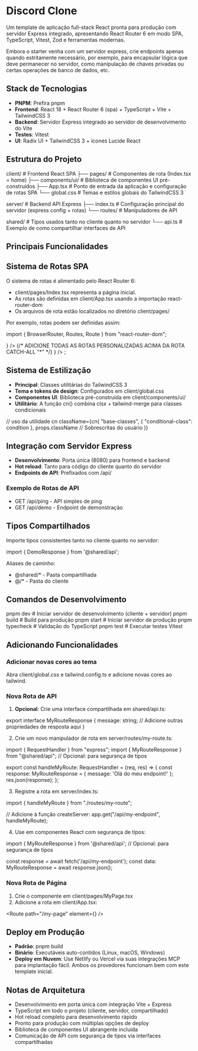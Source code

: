 # Discord Clone

Um template de aplicação full-stack React pronta para produção com servidor Express integrado, apresentando React Router 6 em modo SPA, TypeScript, Vitest, Zod e ferramentas modernas.

Embora o starter venha com um servidor express, crie endpoints apenas quando estritamente necessário, por exemplo, para encapsular lógica que deve permanecer no servidor, como manipulação de chaves privadas ou certas operações de banco de dados, etc.

## Stack de Tecnologias

- **PNPM**: Prefira pnpm
- **Frontend**: React 18 + React Router 6 (spa) + TypeScript + Vite + TailwindCSS 3
- **Backend**: Servidor Express integrado ao servidor de desenvolvimento do Vite
- **Testes**: Vitest
- **UI**: Radix UI + TailwindCSS 3 + ícones Lucide React

## Estrutura do Projeto

client/                   # Frontend React SPA
├── pages/                # Componentes de rota (Index.tsx = home)
├── components/ui/        # Biblioteca de componentes UI pré-construídos
├── App.tsx               # Ponto de entrada da aplicação e configuração de rotas SPA
└── global.css            # Temas e estilos globais do TailwindCSS 3

server/                   # Backend API Express
├── index.ts              # Configuração principal do servidor (express config + rotas)
└── routes/               # Manipuladores de API

shared/                   # Tipos usados tanto no cliente quanto no servidor
└── api.ts                # Exemplo de como compartilhar interfaces de API

## Principais Funcionalidades

## Sistema de Rotas SPA

O sistema de rotas é alimentado pelo React Router 6:

- client/pages/Index.tsx representa a página inicial.
- As rotas são definidas em client/App.tsx usando a importação react-router-dom
- Os arquivos de rota estão localizados no diretório client/pages/

Por exemplo, rotas podem ser definidas assim:

import { BrowserRouter, Routes, Route } from "react-router-dom";

<Routes>
  <Route path="/" element={<Index />} />
  {/* ADICIONE TODAS AS ROTAS PERSONALIZADAS ACIMA DA ROTA CATCH-ALL "*" */}
  <Route path="*" element={<NotFound />} />
</Routes>;

## Sistema de Estilização

- **Principal**: Classes utilitárias do TailwindCSS 3  
- **Tema e tokens de design**: Configurados em client/global.css  
- **Componentes UI**: Biblioteca pré-construída em client/components/ui/  
- **Utilitário**: A função cn() combina clsx + tailwind-merge para classes condicionais  

// uso da utilidade cn
className={cn(
  "base-classes",
  { "conditional-class": condition },
  props.className  // Sobrescritas do usuário
)}

## Integração com Servidor Express

- **Desenvolvimento**: Porta única (8080) para frontend e backend
- **Hot reload**: Tanto para código do cliente quanto do servidor
- **Endpoints de API**: Prefixados com /api/

### Exemplo de Rotas de API
- GET /api/ping - API simples de ping
- GET /api/demo - Endpoint de demonstração  

## Tipos Compartilhados

Importe tipos consistentes tanto no cliente quanto no servidor:

import { DemoResponse } from '@shared/api';

Aliases de caminho:
- @shared/* - Pasta compartilhada
- @/* - Pasta do cliente

## Comandos de Desenvolvimento

pnpm dev        # Iniciar servidor de desenvolvimento (cliente + servidor)
pnpm build      # Build para produção
pnpm start      # Iniciar servidor de produção
pnpm typecheck  # Validação do TypeScript
pnpm test       # Executar testes Vitest

## Adicionando Funcionalidades

### Adicionar novas cores ao tema

Abra client/global.css e tailwind.config.ts e adicione novas cores ao tailwind.

### Nova Rota de API

1. **Opcional**: Crie uma interface compartilhada em shared/api.ts:

export interface MyRouteResponse {
  message: string;
  // Adicione outras propriedades de resposta aqui
}

2. Crie um novo manipulador de rota em server/routes/my-route.ts:

import { RequestHandler } from "express";
import { MyRouteResponse } from "@shared/api"; // Opcional: para segurança de tipos

export const handleMyRoute: RequestHandler = (req, res) => {
  const response: MyRouteResponse = {
    message: 'Olá do meu endpoint!'
  };
  res.json(response);
};

3. Registre a rota em server/index.ts:

import { handleMyRoute } from "./routes/my-route";

// Adicione à função createServer:
app.get("/api/my-endpoint", handleMyRoute);

4. Use em componentes React com segurança de tipos:

import { MyRouteResponse } from '@shared/api'; // Opcional: para segurança de tipos

const response = await fetch('/api/my-endpoint');
const data: MyRouteResponse = await response.json();

### Nova Rota de Página

1. Crie o componente em client/pages/MyPage.tsx  
2. Adicione a rota em client/App.tsx:  

<Route path="/my-page" element={<MyPage />} />

## Deploy em Produção

- **Padrão**: pnpm build
- **Binário**: Executáveis auto-contidos (Linux, macOS, Windows)
- **Deploy em Nuvem**: Use Netlify ou Vercel via suas integrações MCP para implantação fácil. Ambos os provedores funcionam bem com este template inicial.

## Notas de Arquitetura

- Desenvolvimento em porta única com integração Vite + Express
- TypeScript em todo o projeto (cliente, servidor, compartilhado)
- Hot reload completo para desenvolvimento rápido
- Pronto para produção com múltiplas opções de deploy
- Biblioteca de componentes UI abrangente incluída
- Comunicação de API com segurança de tipos via interfaces compartilhadas
